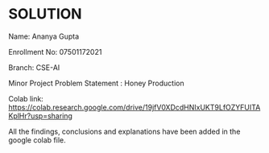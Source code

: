 # SOLUTION

Name: Ananya Gupta

Enrollment No: 07501172021

Branch: CSE-AI

Minor Project Problem Statement : Honey Production

Colab link:  https://colab.research.google.com/drive/19jfV0XDcdHNIxUKT9LfOZYFUITAKplHr?usp=sharing

All the findings, conclusions and explanations have been added in the google colab file.
